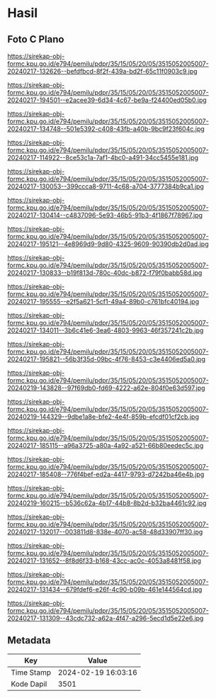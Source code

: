 # Hasil

## Foto C Plano

https://sirekap-obj-formc.kpu.go.id/e794/pemilu/pdpr/35/15/05/20/05/3515052005007-20240217-132626--befdfbcd-8f2f-439a-bd2f-65c11f0903c9.jpg

https://sirekap-obj-formc.kpu.go.id/e794/pemilu/pdpr/35/15/05/20/05/3515052005007-20240217-194501--e2acee39-6d34-4c67-be9a-f24400ed05b0.jpg

https://sirekap-obj-formc.kpu.go.id/e794/pemilu/pdpr/35/15/05/20/05/3515052005007-20240217-134748--501e5392-c408-43fb-a40b-9bc9f23f604c.jpg

https://sirekap-obj-formc.kpu.go.id/e794/pemilu/pdpr/35/15/05/20/05/3515052005007-20240217-114922--8ce53c1a-7af1-4bc0-a491-34cc5455e181.jpg

https://sirekap-obj-formc.kpu.go.id/e794/pemilu/pdpr/35/15/05/20/05/3515052005007-20240217-130053--399ccca8-9711-4c68-a704-3777384b9ca1.jpg

https://sirekap-obj-formc.kpu.go.id/e794/pemilu/pdpr/35/15/05/20/05/3515052005007-20240217-130414--c4837096-5e93-46b5-91b3-4f1867f78967.jpg

https://sirekap-obj-formc.kpu.go.id/e794/pemilu/pdpr/35/15/05/20/05/3515052005007-20240217-195121--4e8969d9-9d80-4325-9609-90390db2d0ad.jpg

https://sirekap-obj-formc.kpu.go.id/e794/pemilu/pdpr/35/15/05/20/05/3515052005007-20240217-130833--b19f813d-780c-40dc-b872-f79f0babb58d.jpg

https://sirekap-obj-formc.kpu.go.id/e794/pemilu/pdpr/35/15/05/20/05/3515052005007-20240217-195555--e2f5a621-5cf1-49a4-89b0-c761bfc40194.jpg

https://sirekap-obj-formc.kpu.go.id/e794/pemilu/pdpr/35/15/05/20/05/3515052005007-20240217-134011--3b6c41e6-3ea6-4803-9963-46f357241c2b.jpg

https://sirekap-obj-formc.kpu.go.id/e794/pemilu/pdpr/35/15/05/20/05/3515052005007-20240217-195821--56b3f35d-09bc-4f76-8453-c3e4406ed5a0.jpg

https://sirekap-obj-formc.kpu.go.id/e794/pemilu/pdpr/35/15/05/20/05/3515052005007-20240219-143828--97f69db0-fd69-4222-a62e-804f0e63d597.jpg

https://sirekap-obj-formc.kpu.go.id/e794/pemilu/pdpr/35/15/05/20/05/3515052005007-20240219-144329--9dbe1a8e-bfe2-4e4f-859b-efcdf01cf2cb.jpg

https://sirekap-obj-formc.kpu.go.id/e794/pemilu/pdpr/35/15/05/20/05/3515052005007-20240217-185115--a96a3725-a80a-4a92-a521-66b80eedec5c.jpg

https://sirekap-obj-formc.kpu.go.id/e794/pemilu/pdpr/35/15/05/20/05/3515052005007-20240217-185408--776f4bef-ed2a-4417-9793-d7242ba46e4b.jpg

https://sirekap-obj-formc.kpu.go.id/e794/pemilu/pdpr/35/15/05/20/05/3515052005007-20240219-160215--b536c62a-4b17-44b8-8b2d-b32ba4461c92.jpg

https://sirekap-obj-formc.kpu.go.id/e794/pemilu/pdpr/35/15/05/20/05/3515052005007-20240217-132017--003811d8-838e-4070-ac58-48d33907ff30.jpg

https://sirekap-obj-formc.kpu.go.id/e794/pemilu/pdpr/35/15/05/20/05/3515052005007-20240217-131652--8f8d6f33-b168-43cc-ac0c-4053a8481f58.jpg

https://sirekap-obj-formc.kpu.go.id/e794/pemilu/pdpr/35/15/05/20/05/3515052005007-20240217-131434--679fdef6-e26f-4c90-b09b-461e144564cd.jpg

https://sirekap-obj-formc.kpu.go.id/e794/pemilu/pdpr/35/15/05/20/05/3515052005007-20240217-131309--43cdc732-a62a-4f47-a296-5ecd1d5e22e6.jpg


## Metadata

| Key        | Value               |
| ---------- | ------------------- |
| Time Stamp | 2024-02-19 16:03:16 |
| Kode Dapil | 3501                |



